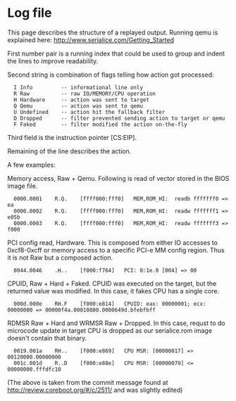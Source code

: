 # Log file
This page describes the structure of a replayed output. Running qemu is
explained here: <http://www.serialice.com/Getting_Started>

First number pair is a running index that could be used to group and
indent the lines to improve readability.

Second string is combination of flags telling how action got processed:

      I Info         -- informational line only
      R Raw          -- raw IO/MEMORY/CPU operation
      H Hardware     -- action was sent to target
      Q Qemu         -- action was sent to qemu
      U Undefined    -- action hit the fallback filter
      D Dropped      -- filter prevented sending action to target or qemu
      F Faked        -- filter modified the action on-the-fly

Third field is the instruction pointer \[CS:EIP\].

Remaining of the line describes the action.

A few examples:

Memory access, Raw + Qemu. Following is read of vector stored in the
BIOS image file.

      0000.0001    R.Q.    [ffff000:fff0]   MEM,ROM_HI:  readb fffffff0 => ea
      0000.0002    R.Q.    [ffff000:fff0]   MEM,ROM_HI:  readw fffffff1 => e05b
      0000.0003    R.Q.    [ffff000:fff0]   MEM,ROM_HI:  readw fffffff3 => f000

PCI config read, Hardware. This is composed from either IO accesses to
0xcf8-0xcff or memory access to a specific PCI-e MM config region. Thus
it is not Raw but a composed action.

      0044.0046    .H..    [f000:f764]   PCI: 0:1e.0 [004] => 00

CPUID, Raw + Hard + Faked. CPUID was executed on the target, but the
returned value was modified. In this case, it fakes CPU has a single
core.

      000d.000e    RH.F    [f000:e814]   CPUID: eax: 00000001; ecx: 00000000 => 00000f4a.00010800.0000649d.bfebfbff

RDMSR Raw + Hard and WRMSR Raw + Dropped. In this case, requst to do
microcode update in target CPU is dropped as our serialice.rom image
doesn't contain that binary.

      0019.001a    RH..    [f000:e869]   CPU MSR: [00000017] => 00120000.00000000
      001c.001d    R..D    [f000:e88e]   CPU MSR: [00000079] <= 00000000.fffdfc10


(The above is taken from the commit message found at
<http://review.coreboot.org/#/c/2511/> and was slightly edited)

